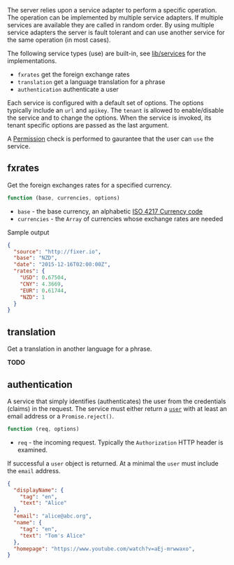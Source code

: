 The server relies upon a service adapter to perform a specific operation.  The operation can be implemented by multiple service adapters. If multiple services are available they are called in random order.  By using multiple service adapters the server is fault tolerant and can use another service for the same operation (in most cases).

The following service types (use) are built-in, see [lib/services](https://github.com/richardschneider/yappy/tree/master/lib/service) for the implementations.

- `fxrates` get the foreign exchange rates
- `translation` get a language translation for a phrase 
- `authentication` authenticate a user

Each service is configured with a default set of options.  The options typically include an `url` and `apikey`.  The `tenant` is allowed to enable/disable the service and to change the options.  When the service is invoked, its tenant specific options are passed as the last argument.

A [Permission](Permissions#service) check is performed to gaurantee that the user can `use` the service.
 
## fxrates

Get the foreign exchanges rates for a specified currency.

````javascript
function (base, currencies, options)
````

- `base` - the base currency, an alphabetic [ISO 4217 Currency code](http://www.iso.org/iso/home/standards/currency_codes.htm)
- `currencies` - the `Array` of currencies whose exchange rates are needed

Sample output
````json
{
  "source": "http://fixer.io",
  "base": "NZD",
  "date": "2015-12-16T02:00:00Z",
  "rates": {
    "USD": 0.67504,
    "CNY": 4.3669,
    "EUR": 0.61744,
    "NZD": 1
  }
}
```` 

## translation 

Get a translation in another language for a phrase.

**TODO**

## authentication 

A service that simply identifies (authenticates) the user from the credentials (claims) in the request. The service must either return a [`user`](https://github.com/richardschneider/yappy/blob/master/lib/model/resource/user.js) with at least an email address or a `Promise.reject()`.

````javascript
function (req, options)
````
- `req` - the incoming request.  Typically the `Authorization` HTTP header is examined.

If successful a `user` object is returned.  At a minimal the `user` must include the `email` address.

````json
{
  "displayName": {
    "tag": "en",
    "text": "Alice"
  },
  "email": "alice@abc.org",
  "name": {
    "tag": "en",
    "text": "Tom's Alice"
  },
  "homepage": "https://www.youtube.com/watch?v=aEj-mrwwaxo",
}
````